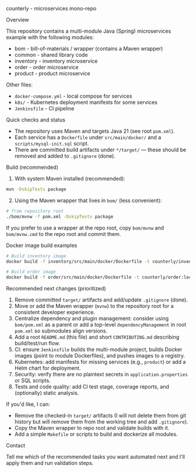 counterly - microservices mono-repo

Overview

This repository contains a multi-module Java (Spring) microservices example with the following modules:
- bom - bill-of-materials / wrapper (contains a Maven wrapper)
- common - shared library code
- inventory - inventory microservice
- order - order microservice
- product - product microservice

Other files:
- `docker-compose.yml` - local compose for services
- `k8s/` - Kubernetes deployment manifests for some services
- `Jenkinsfile` - CI pipeline

Quick checks and status
- The repository uses Maven and targets Java 21 (see root `pom.xml`).
- Each service has a `Dockerfile` under `src/main/docker/` and a `scripts/mysql-init.sql` script.
- There are committed build artifacts under `*/target/` — these should be removed and added to `.gitignore` (done).

Build (recommended)

1) With system Maven installed (recommended):

```bash
mvn -DskipTests package
```

2) Using the Maven wrapper that lives in `bom/` (less convenient):

```bash
# from repository root
./bom/mvnw -f pom.xml -DskipTests package
```

If you prefer to use a wrapper at the repo root, copy `bom/mvnw` and `bom/mvnw.cmd` to the repo root and commit them.

Docker image build examples

```bash
# Build inventory image
docker build -f inventory/src/main/docker/Dockerfile -t counterly/inventory:local ./inventory

# Build order image
docker build -f order/src/main/docker/Dockerfile -t counterly/order:local ./order
```

Recommended next changes (prioritized)

1) Remove committed `target/` artifacts and add/update `.gitignore` (done).
2) Move or add the Maven wrapper (`mvnw`) to the repository root for a consistent developer experience.
3) Centralize dependency and plugin management: consider using `bom/pom.xml` as a parent or add a top-level `dependencyManagement` in root `pom.xml` so submodules align versions.
4) Add a root `README.md` (this file) and short `CONTRIBUTING.md` describing build/test/run flow.
5) CI: ensure `Jenkinsfile` builds the multi-module project, builds Docker images (point to module Dockerfiles), and pushes images to a registry.
6) Kubernetes: add manifests for missing services (e.g., `product`) or add a Helm chart for deployment.
7) Security: verify there are no plaintext secrets in `application.properties` or SQL scripts.
8) Tests and code quality: add CI test stage, coverage reports, and (optionally) static analysis.

If you'd like, I can:
- Remove the checked-in `target/` artifacts (I will not delete them from git history but will remove them from the working tree and add `.gitignore`).
- Copy the Maven wrapper to repo root and validate builds with it.
- Add a simple `Makefile` or scripts to build and dockerize all modules.


Contact

Tell me which of the recommended tasks you want automated next and I'll apply them and run validation steps.  


